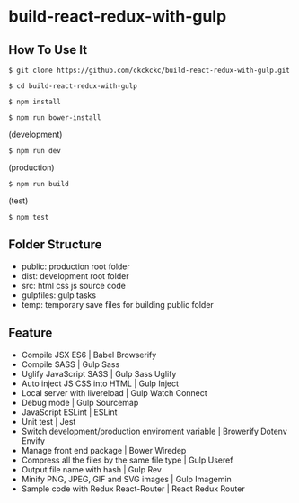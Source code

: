 # build-react-redux-with-gulp

## How To Use It

```
$ git clone https://github.com/ckckckc/build-react-redux-with-gulp.git
```

```
$ cd build-react-redux-with-gulp
```

```
$ npm install
```

```
$ npm run bower-install
```

(development)
```
$ npm run dev
```

(production)
```
$ npm run build
```

(test)
```
$ npm test
```

## Folder Structure

* public: production root folder
* dist: development root folder
* src: html css js source code
* gulpfiles: gulp tasks
* temp: temporary save files for building public folder

## Feature

* Compile JSX ES6 | Babel Browserify
* Compile SASS | Gulp Sass
* Uglify JavaScript SASS | Gulp Sass Uglify
* Auto inject JS CSS into HTML  | Gulp Inject
* Local server with livereload | Gulp Watch Connect
* Debug mode | Gulp Sourcemap
* JavaScript ESLint | ESLint
* Unit test | Jest
* Switch development/production enviroment variable | Browerify Dotenv Envify
* Manage front end package | Bower Wiredep
* Compress all the files by the same file type | Gulp Useref
* Output file name with hash | Gulp Rev 
* Minify PNG, JPEG, GIF and SVG images | Gulp Imagemin
* Sample code with Redux React-Router | React Redux Router

